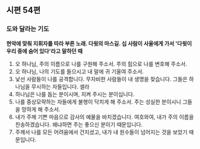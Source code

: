 ## 시편 54편

### 도와 달라는 기도
**현악에 맞춰 지휘자를 따라 부른 노래. 다윗의 마스길. 십 사람이 사울에게 가서 '다윗이 우리 중에 숨어 있다'라고 말하던 때**
1. 오 하나님, 주의 이름으로 나를 구원해 주소서. 주의 힘으로 나를 변호해 주소서.
2. 오 하나님, 나의 기도를 들으시고 내 말에 귀 기울여 주소서.
3. 낯선 사람들이 나를 공격합니다. 무자비한 사람들이 내 생명을 찾습니다. 그들은 하나님을 무시하는 자들입니다. 셀라
4. 하나님은 나를 돕는 분이시며, 지켜 주시는 분이십니다.
5. 나를 중상모략하는 자들에게 불행이 닥치게 해 주소서. 주는 성실한 분이시니 그들을 망하게 해 주소서.
6. 내가 주께 기쁜 마음으로 감사의 예물을 바치겠습니다. 여호와여, 내가 주의 이름을 찬송하겠습니다. 왜냐하면 주는 좋으신 분이기 때문입니다.
7. 주께서 나를 모든 어려움에서 건지셨고, 내가 내 원수들이 넘어지는 것을 보았기 때문입니다.